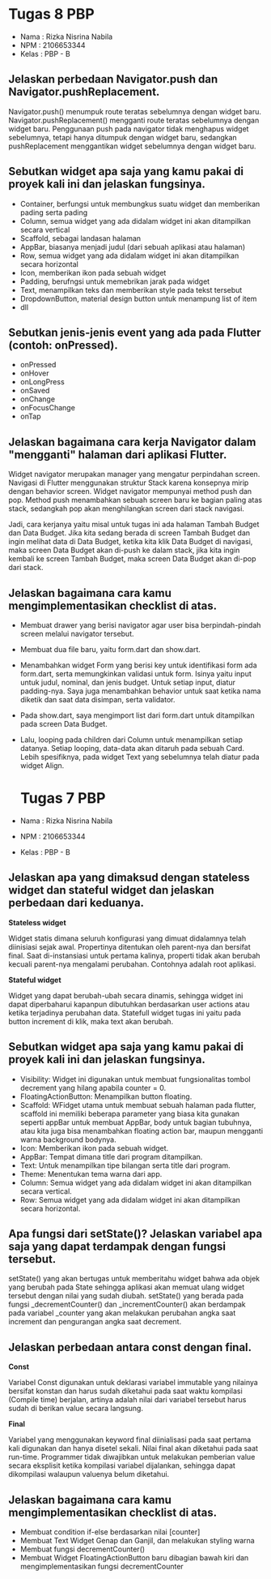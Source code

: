   # Tugas 8 PBP
 - Nama   : Rizka Nisrina Nabila
 - NPM    : 2106653344
 - Kelas  : PBP - B
 
## Jelaskan perbedaan Navigator.push dan Navigator.pushReplacement.
Navigator.push() menumpuk route teratas sebelumnya dengan widget baru. Navigator.pushReplacement() 
mengganti route teratas sebelumnya dengan widget baru. Penggunaan push pada navigator tidak menghapus widget 
sebelumnya, tetapi hanya ditumpuk dengan widget baru, sedangkan pushReplacement menggantikan widget sebelumnya 
dengan widget baru.

## Sebutkan widget apa saja yang kamu pakai di proyek kali ini dan jelaskan fungsinya.
- Container, berfungsi untuk membungkus suatu widget dan memberikan pading serta pading
- Column, semua widget yang ada didalam widget ini akan ditampilkan secara vertical
- Scaffold, sebagai landasan halaman
- AppBar, biasanya menjadi judul (dari sebuah aplikasi atau halaman)
- Row, semua widget yang ada didalam widget ini akan ditampilkan secara horizontal
- Icon, memberikan ikon pada sebuah widget
- Padding, berufngsi untuk memebrikan jarak pada widget
- Text, menampilkan teks dan memberikan style pada tekst tersebut
- DropdownButton, material design button untuk menampung list of item
- dll

## Sebutkan jenis-jenis event yang ada pada Flutter (contoh: onPressed).
- onPressed
- onHover
- onLongPress
- onSaved
- onChange
- onFocusChange
- onTap

## Jelaskan bagaimana cara kerja Navigator dalam "mengganti" halaman dari aplikasi Flutter.
Widget navigator merupakan manager yang mengatur perpindahan screen. Navigasi di Flutter 
menggunakan struktur Stack karena konsepnya mirip dengan behavior screen. Widget navigator 
mempunyai method push dan pop. Method push menambahkan sebuah screen baru ke bagian paling 
atas stack, sedangkah pop akan menghilangkan screen dari stack navigasi.

Jadi, cara kerjanya yaitu misal untuk tugas ini ada halaman Tambah Budget dan Data Budget. 
Jika kita sedang berada di screen Tambah Budget dan ingin melihat data di Data Budget, 
ketika kita klik Data Budget di navigasi, maka screen Data Budget akan di-push ke dalam stack, 
jika kita ingin kembali ke screen Tambah Budget, maka screen Data Budget akan di-pop dari stack.

## Jelaskan bagaimana cara kamu mengimplementasikan checklist di atas.
- Membuat drawer yang berisi navigator agar user bisa berpindah-pindah screen 
melalui navigator tersebut. 
- Membuat dua file baru, yaitu form.dart dan show.dart.
- Menambahkan widget Form yang berisi key untuk identifikasi form ada form.dart, serta 
memungkinkan validasi untuk form. Isinya yaitu input untuk judul, nominal, dan jenis budget. 
Untuk setiap input, diatur padding-nya. Saya juga menambahkan behavior untuk saat ketika nama 
diketik dan saat data disimpan, serta validator. 
- Pada show.dart, saya mengimport list dari form.dart untuk ditampilkan pada screen Data Budget. 
- Lalu, looping pada children dari Column untuk menampilkan setiap datanya. Setiap 
looping, data-data akan ditaruh pada sebuah Card. Lebih spesifiknya, pada widget Text yang 
sebelumnya telah diatur pada widget Align.


  # Tugas 7 PBP
 - Nama   : Rizka Nisrina Nabila
 - NPM    : 2106653344
 - Kelas  : PBP - B
 
## Jelaskan apa yang dimaksud dengan stateless widget dan stateful widget dan jelaskan perbedaan dari keduanya.

**Stateless widget**

Widget statis dimana seluruh konfigurasi yang dimuat didalamnya telah diinisiasi sejak awal. 
Propertinya ditentukan oleh parent-nya dan bersifat final. Saat di-instansiasi untuk pertama kalinya, properti 
tidak akan berubah kecuali parent-nya mengalami perubahan. Contohnya adalah root aplikasi.

**Stateful widget**

Widget yang dapat berubah-ubah secara dinamis, sehingga widget ini dapat diperbaharui 
kapanpun dibutuhkan berdasarkan user actions atau ketika terjadinya perubahan data. 
Statefull widget tugas ini yaitu pada button increment di klik, maka text akan berubah.

## Sebutkan widget apa saja yang kamu pakai di proyek kali ini dan jelaskan fungsinya.
- Visibility: Widget ini digunakan untuk membuat fungsionalitas tombol decrement yang hilang apabila counter = 0.
- FloatingActionButton: Menampilkan button floating.
- Scaffold: WFidget utama untuk membuat sebuah halaman pada flutter, scaffold ini memiliki beberapa parameter yang biasa
  kita gunakan seperti appBar untuk membuat AppBar, body untuk bagian tubuhnya, atau kita juga bisa menambahkan floating 
  action bar, maupun mengganti warna background bodynya.
- Icon: Memberikan ikon pada sebuah widget.
- AppBar: Tempat dimana title dari program ditampilkan.
- Text: Untuk menampilkan tipe bilangan serta title dari program.
- Theme: Menentukan tema warna dari app.
- Column: Semua widget yang ada didalam widget ini akan ditampilkan secara vertical.
- Row: Semua widget yang ada didalam widget ini akan ditampilkan secara horizontal.

## Apa fungsi dari setState()? Jelaskan variabel apa saja yang dapat terdampak dengan fungsi tersebut.
setState() yang akan bertugas untuk memberitahu widget bahwa ada objek yang berubah pada State sehingga aplikasi 
akan memuat ulang widget tersebut dengan nilai yang sudah diubah. setState() yang berada pada fungsi _decrementCounter() 
dan _incrementCounter() akan berdampak pada variabel _counter yang akan melakukan perubahan angka saat increment 
dan pengurangan angka saat decrement. 

## Jelaskan perbedaan antara const dengan final.

**Const**

Variabel Const digunakan untuk deklarasi variabel immutable yang nilainya bersifat konstan dan harus sudah diketahui 
pada saat waktu kompilasi (Compile time) berjalan, artinya adalah nilai dari variabel tersebut harus sudah di berikan 
value secara langsung.

**Final**

Variabel yang menggunakan keyword final diinialisasi pada saat pertama kali digunakan dan hanya disetel sekali. 
Nilai final akan diketahui pada saat run-time. Programmer tidak diwajibkan untuk melakukan pemberian value
secara eksplisit ketika kompilasi variabel dijalankan, sehingga dapat dikompilasi walaupun valuenya belum diketahui.

## Jelaskan bagaimana cara kamu mengimplementasikan checklist di atas.
- Membuat condition if-else berdasarkan nilai [counter]
- Membuat Text Widget Genap dan Ganjil, dan melakukan styling warna
- Membuat fungsi decrementCounter()
- Membuat Widget FloatingActionButton baru dibagian bawah kiri dan mengimplementasikan fungsi decrementCounter